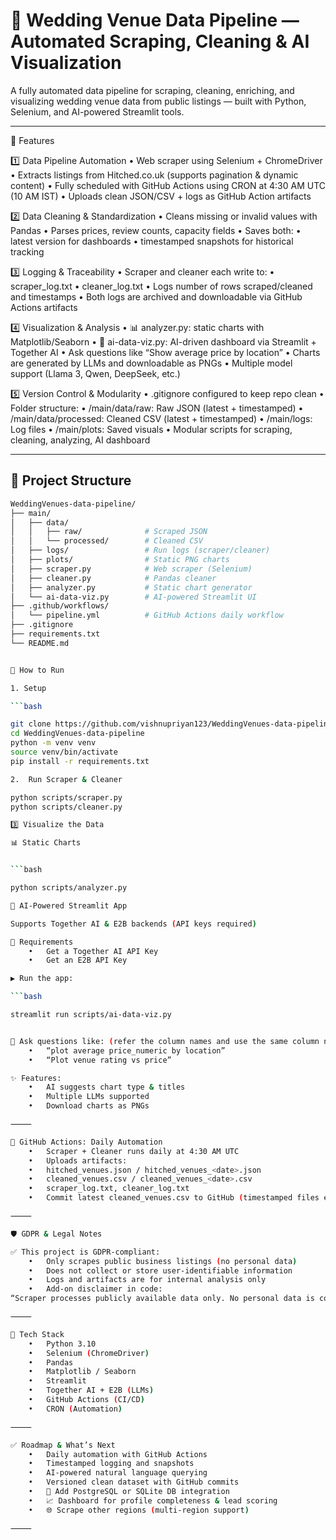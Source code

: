 # 🤖 Wedding Venue Data Pipeline — Automated Scraping, Cleaning & AI Visualization

A fully automated data pipeline for scraping, cleaning, enriching, and visualizing wedding venue data from public listings — built with Python, Selenium, and AI-powered Streamlit tools.

---

🚀 Features

1️⃣ Data Pipeline Automation
	•	Web scraper using Selenium + ChromeDriver
	•	Extracts listings from Hitched.co.uk (supports pagination & dynamic content)
	•	Fully scheduled with GitHub Actions using CRON at 4:30 AM UTC (10 AM IST)
	•	Uploads clean JSON/CSV + logs as GitHub Action artifacts

2️⃣ Data Cleaning & Standardization
	•	Cleans missing or invalid values with Pandas
	•	Parses prices, review counts, capacity fields
	•	Saves both:
	•	latest version for dashboards
	•	timestamped snapshots for historical tracking

3️⃣ Logging & Traceability
	•	Scraper and cleaner each write to:
	•	scraper_log.txt
	•	cleaner_log.txt
	•	Logs number of rows scraped/cleaned and timestamps
	•	Both logs are archived and downloadable via GitHub Actions artifacts

4️⃣ Visualization & Analysis
	•	📊 analyzer.py: static charts with Matplotlib/Seaborn
	•	🤖 ai-data-viz.py: AI-driven dashboard via Streamlit + Together AI
	•	Ask questions like “Show average price by location”
	•	Charts are generated by LLMs and downloadable as PNGs
	•	Multiple model support (Llama 3, Qwen, DeepSeek, etc.)

5️⃣ Version Control & Modularity
	•	.gitignore configured to keep repo clean
	•	Folder structure:
	•	/main/data/raw: Raw JSON (latest + timestamped)
	•	/main/data/processed: Cleaned CSV (latest + timestamped)
	•	/main/logs: Log files
	•	/main/plots: Saved visuals
	•	Modular scripts for scraping, cleaning, analyzing, AI dashboard

---

## 📁 Project Structure

```bash
WeddingVenues-data-pipeline/
├── main/
│   ├── data/
│   │   ├── raw/              # Scraped JSON
│   │   └── processed/        # Cleaned CSV
│   ├── logs/                 # Run logs (scraper/cleaner)
│   ├── plots/                # Static PNG charts
│   ├── scraper.py            # Web scraper (Selenium)
│   ├── cleaner.py            # Pandas cleaner
│   ├── analyzer.py           # Static chart generator
│   └── ai-data-viz.py        # AI-powered Streamlit UI
├── .github/workflows/
│   └── pipeline.yml          # GitHub Actions daily workflow
├── .gitignore
├── requirements.txt
└── README.md


🚀 How to Run

1. Setup

```bash

git clone https://github.com/vishnupriyan123/WeddingVenues-data-pipeline.git
cd WeddingVenues-data-pipeline
python -m venv venv
source venv/bin/activate
pip install -r requirements.txt

2.  Run Scraper & Cleaner

python scripts/scraper.py
python scripts/cleaner.py

3️⃣ Visualize the Data

📊 Static Charts


```bash

python scripts/analyzer.py

🤖 AI-Powered Streamlit App

Supports Together AI & E2B backends (API keys required)

🔐 Requirements
	•	Get a Together AI API Key
	•	Get an E2B API Key

▶️ Run the app:

```bash

streamlit run scripts/ai-data-viz.py


🧠 Ask questions like: (refer the column names and use the same column names)
	•	“plot average price_numeric by location”
	•	“Plot venue rating vs price”

✨ Features:
	•	AI suggests chart type & titles
	•	Multiple LLMs supported
	•	Download charts as PNGs

⸻

🔁 GitHub Actions: Daily Automation
	•	Scraper + Cleaner runs daily at 4:30 AM UTC
	•	Uploads artifacts:
	•	hitched_venues.json / hitched_venues_<date>.json
	•	cleaned_venues.csv / cleaned_venues_<date>.csv
	•	scraper_log.txt, cleaner_log.txt
	•	Commit latest cleaned_venues.csv to GitHub (timestamped files excluded via .gitignore)

⸻

🛡️ GDPR & Legal Notes

✅ This project is GDPR-compliant:
	•	Only scrapes public business listings (no personal data)
	•	Does not collect or store user-identifiable information
	•	Logs and artifacts are for internal analysis only
	•	Add-on disclaimer in code:
“Scraper processes publicly available data only. No personal data is collected or stored.”

⸻

🧠 Tech Stack
	•	Python 3.10
	•	Selenium (ChromeDriver)
	•	Pandas
	•	Matplotlib / Seaborn
	•	Streamlit
	•	Together AI + E2B (LLMs)
	•	GitHub Actions (CI/CD)
	•	CRON (Automation)

⸻

✅ Roadmap & What’s Next
	•	Daily automation with GitHub Actions
	•	Timestamped logging and snapshots
	•	AI-powered natural language querying
	•	Versioned clean dataset with GitHub commits
	•	💾 Add PostgreSQL or SQLite DB integration
	•	📈 Dashboard for profile completeness & lead scoring
	•	🌐 Scrape other regions (multi-region support)

⸻
